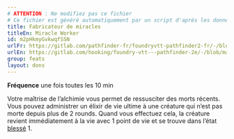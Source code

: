 ```yaml
---
# ATTENTION : Ne modifiez pas ce fichier
# Ce fichier est généré automatiquement par un script d'après les données du module Foundry VTT officiel et de sa traduction
title: Fabricateur de miracles
titleEn: Miracle Worker
id: m2pHkmyGvkwqfSSN
urlFr: https://gitlab.com/pathfinder-fr/foundryvtt-pathfinder2-fr/-/blob/master/data/feats/m2pHkmyGvkwqfSSN.htm
urlEn: https://gitlab.com/hooking/foundry-vtt---pathfinder-2e/-/blob/master/packs/data/feats.db/miracle-worker.json
group: feats
layout: dons
---
```

**Fréquence** une fois toutes les 10 min

Votre maîtrise de l’alchimie vous permet de ressusciter des morts récents. Vous pouvez administrer un élixir de vie ultime à une créature qui n’est pas morte depuis plus de 2 rounds. Quand vous effectuez cela, la créature revient immédiatement à la vie avec 1 point de vie et se trouve dans l’état [blessé](../conditions/blessé.md) 1.


